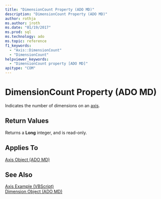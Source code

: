 ```yaml
---
title: "DimensionCount Property (ADO MD)"
description: "DimensionCount Property (ADO MD)"
author: rothja
ms.author: jroth
ms.date: "01/19/2017"
ms.prod: sql
ms.technology: ado
ms.topic: reference
f1_keywords:
  - "Axis::DimensionCount"
  - "DimensionCount"
helpviewer_keywords:
  - "DimensionCount property [ADO MD]"
apitype: "COM"
---
```

# DimensionCount Property (ADO MD)
Indicates the number of dimensions on an [axis](./axis-object-ado-md.md).  
  
## Return Values  
 Returns a **Long** integer, and is read-only.  
  
## Applies To  
 [Axis Object (ADO MD)](./axis-object-ado-md.md)  
  
## See Also  
 [Axis Example (VBScript)](./axis-example-vbscript.md)   
 [Dimension Object (ADO MD)](./dimension-object-ado-md.md)